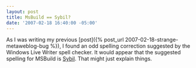 ```yaml
---
layout: post
title: MsBuild == Sybil?
date: '2007-02-18 16:40:00 -05:00'
---
```


As I was writing my previous [post]({% post_url 2007-02-18-strange-metaweblog-bug %}), I found an odd spelling correction suggested by the Windows Live Writer spell checker. It would appear that the suggested spelling for MSBuild is [Sybil](http://en.wikipedia.org/wiki/Shirley_Ardell_Mason). That might just explain things.
